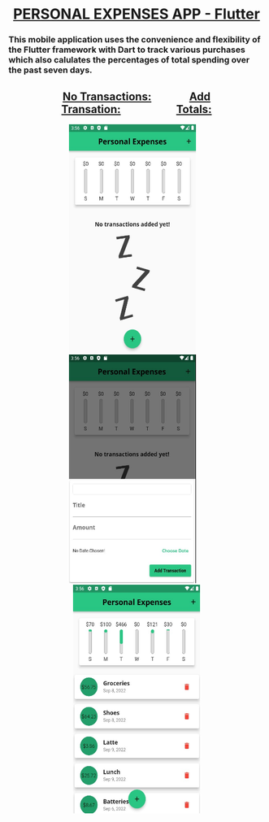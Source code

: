 # <div align="center"> <ins><strong>PERSONAL EXPENSES APP - Flutter</strong></ins> </div>
### This mobile application uses the convenience and flexibility of the Flutter framework with Dart to track various purchases which also calulates the percentages of total spending over the past seven days.

## <div align="center"><ins>No Transactions:</ins>               <ins>Add Transation:</ins>                      <ins>Totals:</ins></div>
<div align="center"><img src = "https://github.com/BrandonScanlon/Personal_Expenses_App/blob/main/images/Exspenses%201.jpg" width="250" height="450"/>    <img src = "https://github.com/BrandonScanlon/Personal_Expenses_App/blob/main/images/Exspenses%202.jpg" width="250" height="450"/>    <img src ="https://github.com/BrandonScanlon/Personal_Expenses_App/blob/main/images/Exspenses%203.jpg" width="250" height="450"/> </div>

